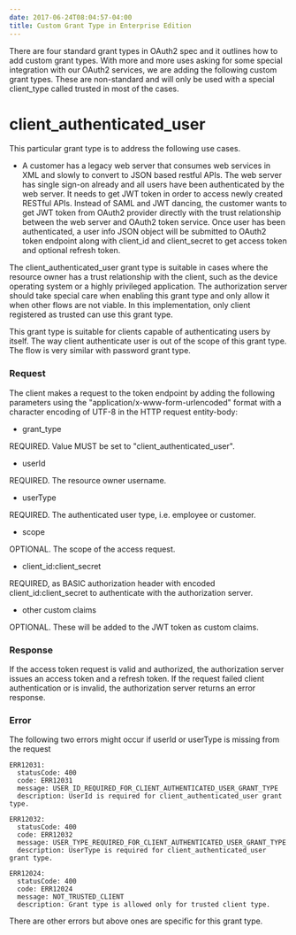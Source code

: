 ```yaml
---
date: 2017-06-24T08:04:57-04:00
title: Custom Grant Type in Enterprise Edition
---
```


There are four standard grant types in OAuth2 spec and it outlines how to add custom
grant types. With more and more uses asking for some special integration with our OAuth2
services, we are adding the following custom grant types. These are non-standard and will
only be used with a special client_type called trusted in most of the cases. 


# client_authenticated_user

This particular grant type is to address the following use cases. 

* A customer has a legacy web server that consumes web services in XML and slowly to
convert to JSON based restful APIs. The web server has single sign-on already and all
users have been authenticated by the web server. It needs to get JWT token in order to
access newly created RESTful APIs. Instead of SAML and JWT dancing, the customer wants
to get JWT token from OAuth2 provider directly with the trust relationship between the 
web server and OAuth2 token service. Once user has been authenticated, a user info JSON
object will be submitted to OAuth2 token endpoint along with client_id and client_secret
to get access token and optional refresh token.

The client_authenticated_user grant type is suitable in cases where the resource owner 
has a trust relationship with the client, such as the device operating system or a highly 
privileged application. The authorization server should take special care when enabling 
this grant type and only allow it when other flows are not viable. In this implementation, 
only client registered as trusted can use this grant type. 

This grant type is suitable for clients capable of authenticating users by itself. The
way client authenticate user is out of the scope of this grant type. The flow is very
similar with password grant type.

### Request

The client makes a request to the token endpoint by adding the following 
parameters using the "application/x-www-form-urlencoded" format with a character 
encoding of UTF-8 in the HTTP request entity-body:

* grant_type
         
REQUIRED. Value MUST be set to "client_authenticated_user".

* userId

REQUIRED. The resource owner username.

* userType

REQUIRED. The authenticated user type, i.e. employee or customer.

* scope
         
OPTIONAL. The scope of the access request.

* client_id:client_secret
         
REQUIRED, as BASIC authorization header with encoded client_id:client_secret 
to authenticate with the authorization server.

* other custom claims

OPTIONAL. These will be added to the JWT token as custom claims. 

### Response

If the access token request is valid and authorized, the authorization server 
issues an access token and a refresh token. If the request failed client
authentication or is invalid, the authorization server returns an error response.


### Error

The following two errors might occur if userId or userType is missing from the request

```
ERR12031:
  statusCode: 400
  code: ERR12031
  message: USER_ID_REQUIRED_FOR_CLIENT_AUTHENTICATED_USER_GRANT_TYPE
  description: UserId is required for client_authenticated_user grant type.

ERR12032:
  statusCode: 400
  code: ERR12032
  message: USER_TYPE_REQUIRED_FOR_CLIENT_AUTHENTICATED_USER_GRANT_TYPE
  description: UserType is required for client_authenticated_user grant type.

ERR12024:
  statusCode: 400
  code: ERR12024
  message: NOT_TRUSTED_CLIENT
  description: Grant type is allowed only for trusted client type.

```

There are other errors but above ones are specific for this grant type. 

